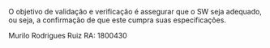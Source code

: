 O objetivo de validação e verificação é assegurar que o SW seja adequado, ou seja, a confirmação de que este cumpra suas especificações.

Murilo Rodrigues Ruiz RA: 1800430 
